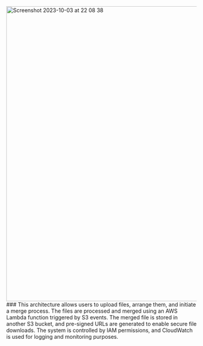 <img width="779" alt="Screenshot 2023-10-03 at 22 08 38" src="https://github.com/Waleed2207/MergeWizardPDF/assets/62006481/8c4dc163-7344-4352-a3e9-60bc295e3df8">
### This architecture allows users to upload files, arrange them, and initiate a merge process. The files are processed and merged using an AWS Lambda function triggered by S3 events. The merged file is stored in another S3 bucket, and pre-signed URLs are generated to enable secure file downloads. The system is controlled by IAM permissions, and CloudWatch is used for logging and monitoring purposes.
